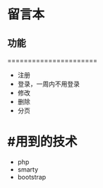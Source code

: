 # 留言本
## 功能
======================
<ul>
<li>注册</li>
<li>登录，一周内不用登录</li>
<li>修改</li>
<li>删除</li>
<li>分页</li>
</ul>








#用到的技术
=====================
<ul>
<li>php</li>
<li>smarty</li>
<li>bootstrap</li>
</ul>
